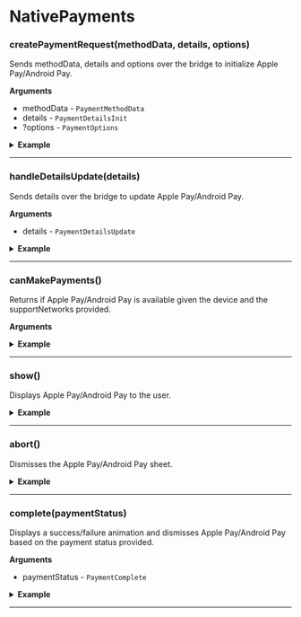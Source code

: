 # NativePayments
### createPaymentRequest(methodData, details, options)
Sends methodData, details and options over the bridge to initialize Apple Pay/Android Pay.

__Arguments__
- methodData - `PaymentMethodData`
- details - `PaymentDetailsInit`
- ?options - `PaymentOptions`

<details>
<summary><strong>Example</strong></summary>

```es6
const METHOD_DATA = [
  {
    supportedMethods: ['apple-pay'],
    data: {
      merchantIdentifier: 'merchant.com.your-app.namespace',
      supportedNetworks: ['visa', 'mastercard', 'amex'],
      countryCode: 'US',
      currencyCode: 'USD'
    }
  }
];

const DETAILS = {
  id: 'demo',
  displayItems: [
    {
      label: 'Movie Ticket',
      amount: { currency: 'USD', value: '15.00' }
    },
    {
      label: 'Shipping',
      amount: { currency: 'USD', value: '0.00' }
    }
  ],
  total: {
    label: 'Merchant Name',
    amount: { currency: 'USD', value: '15.00' }
  },
  shippingOptions: [
    {
      id: 'economy',
      label: 'Economy Shipping',
      amount: { currency: 'USD', value: '0.00' },
      detail: 'Arrives in 3-5 days',
      selected: true
    },
    {
      id: 'express',
      label: 'Express Shipping',
      amount: { currency: 'USD', value: '5.00' },
      detail: 'Arrives tomorrow'
    }
  ]
};

const OPTIONS = {
  requestPayerName: true,
  requestPayerPhone: true,
  requestPayerEmail: true,
  requestShipping: true
};

NativePayments.createPaymentRequest(METHOD_DATA, DETAILS, OPTIONS);
```

</details>

---

### handleDetailsUpdate(details)
Sends details over the bridge to update Apple Pay/Android Pay.

__Arguments__
- details - `PaymentDetailsUpdate`

<details>
<summary><strong>Example</strong></summary>

```es6
NativePayments.handleDetailsUpdate({
  displayItems: [
    {
      label: 'Movie Ticket',
      amount: { currency: 'USD', value: '15.00' }
    },
    {
      label: 'Shipping',
      amount: { currency: 'USD', value: '5.00' }
    }
  ],
  total: {
    label: 'Merchant Name',
    amount: { currency: 'USD', value: '20.00' }
  },
  shippingOptions: [
    {
      id: 'economy',
      label: 'Economy Shipping',
      amount: { currency: 'USD', value: '0.00' },
      detail: 'Arrives in 3-5 days'
    },
    {
      id: 'express',
      label: 'Express Shipping',
      amount: { currency: 'USD', value: '5.00' },
      detail: 'Arrives tomorrow',
      selected
    }
  ]
});
```

</details>

---

### canMakePayments()
Returns if Apple Pay/Android Pay is available given the device and the supportNetworks provided.

__Arguments__

<details>
<summary><strong>Example</strong></summary>

```es6
NativePayments.canMakePayments();
```

</details>

---

### show()
Displays Apple Pay/Android Pay to the user.

<details>
<summary><strong>Example</strong></summary>

```es6
NativePayments.show();
```

</details>

---

### abort()
Dismisses the Apple Pay/Android Pay sheet.

<details>
<summary><strong>Example</strong></summary>

```es6
NativePayments.abort();
```

</details>

---

### complete(paymentStatus)
Displays a success/failure animation and dismisses Apple Pay/Android Pay based on the payment status provided.

__Arguments__
- paymentStatus - `PaymentComplete`

<details>
<summary><strong>Example</strong></summary>

```es6
NativePayments.complete('success');
```

</details>

---
